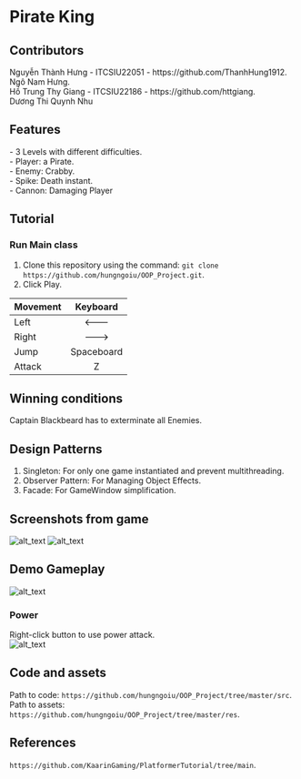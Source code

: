# Pirate King 
<h2>Contributors</h2>
Nguyễn Thành Hưng - ITCSIU22051 - https://github.com/ThanhHung1912.<br>
Ngô Nam Hưng.<br>
Hồ Trung Thy Giang - ITCSIU22186 - https://github.com/httgiang.<br>
Dương Thi Quynh Nhu



<h2> Features </h2>
- 3 Levels with different difficulties.<br>
- Player: a Pirate.<br>
- Enemy: Crabby.<br>
- Spike: Death instant.<br>
- Cannon: Damaging Player<br>



## Tutorial
### Run Main class
1. Clone this repository using the command:  `git clone https://github.com/hungngoiu/OOP_Project.git`.
2. Click Play.

| Movement        | Keyboard       |   
| ------------- |:-------------:| 
| Left      | <--- | 
| Right      | --->      |   
| Jump | Spaceboard   |
| Attack | Z   |   


## Winning conditions
Captain Blackbeard has to exterminate all Enemies.

## Design Patterns
1. Singleton: For only one game instantiated and prevent multithreading.
2. Observer Pattern: For Managing Object Effects.
3. Facade: For GameWindow simplification.


## Screenshots from game
![alt_text](https://github.com/hungngoiu/OOP_Project/blob/Facade/res/Screenshots1.png)
![alt_text](https://github.com/hungngoiu/OOP_Project/blob/master/res/Screenshots2.png)

## Demo Gameplay
![alt_text](https://github.com/hungngoiu/OOP_Project/blob/master/res/Animation.gif)

### Power
Right-click button to use power attack.<br>
![alt_text](https://github.com/hungngoiu/OOP_Project/blob/GIF/res/PowerAttack.gif)

## Code and assets
Path to code: `https://github.com/hungngoiu/OOP_Project/tree/master/src`.<br>
Path to assets: `https://github.com/hungngoiu/OOP_Project/tree/master/res`.

## References
`https://github.com/KaarinGaming/PlatformerTutorial/tree/main`.

